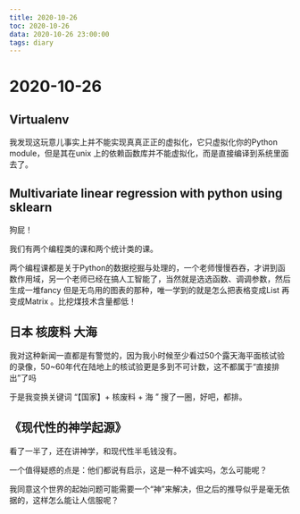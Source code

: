 ```yaml
---
title: 2020-10-26
toc: 2020-10-26
data: 2020-10-26 23:00:00
tags: diary
---
```



# 2020-10-26

## Virtualenv

我发现这玩意儿事实上并不能实现真真正正的虚拟化，它只虚拟化你的Python module，但是其在unix 上的依赖函数库并不能虚拟化，而是直接编译到系统里面去了。

## Multivariate linear regression with python using sklearn

狗屁！

我们有两个编程类的课和两个统计类的课。

两个编程课都是关于Python的数据挖掘与处理的，一个老师慢慢吞吞，才讲到函数作用域，另一个老师已经在搞人工智能了，当然就是选选函数、调调参数，然后生成一堆fancy 但是无鸟用的图表的那种，唯一学到的就是怎么把表格变成List 再变成Matrix 。比挖煤技术含量都低！



## 日本 核废料 大海

我对这种新闻一直都是有警觉的，因为我小时候至少看过50个露天海平面核试验的录像，50~60年代在陆地上的核试验更是多到不可计数，这不都属于“直接排出”了吗

于是我变换关键词 “【国家】+ 核废料 + 海 ” 搜了一圈，好吧，都排。

## 《现代性的神学起源》

看了一半了，还在讲神学，和现代性半毛钱没有。

一个值得疑惑的点是：他们都说有启示，这是一种不诚实吗，怎么可能呢？

我同意这个世界的起始问题可能需要一个“神”来解决，但之后的推导似乎是毫无依据的，这样怎么能让人信服呢？

## 



